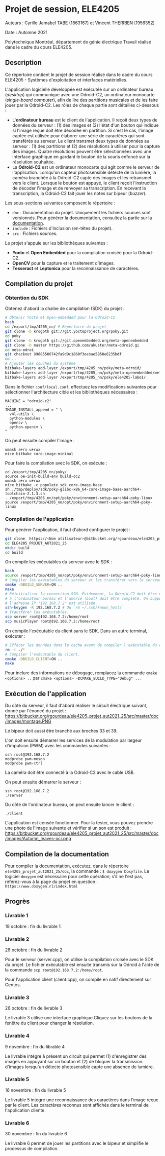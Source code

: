 # Projet de session, ELE4205

Auteurs : Cyrille Jamabel TABE (1863167) et Vincent THERRIEN (1956352)

Date : Automne 2021

Polytechnique Montréal, département de génie électrique
Travail réalisé dans le cadre du cours ELE4205.

## Description

Ce répertoire contient le projet de session réalisé dans le cadre du cours
ELE4205 - Systèmes d'exploitation et interfaces matérielles.

L'application logicielle développée est exécutée sur un ordinateur bureau
(*desktop*) qui communique avec une Odroid-C2, un ordinateur monocarte
(*single-board computer*), afin de lire des partitions musicales et de
les faire jouer par la Odroid-C2. Les rôles de chaque partie sont détaillés
ci-dessous :

- L'**ordinateur bureau** est le client de l'application. Il
  reçoit deux types de données du serveur : (1) des images et (2) l'état
  d'un bouton qui indique si l'image reçue doit être décodée en partition.
  Si c'est le cas, l'image captée est utilisée pour élaborer une série de
  caractères qui sont transférés au serveur. Le client transmet deux types
  de données au serveur : (1) des partitions et (2) des résolutions à utiliser
  pour la capture des images. Quatre résolutions peuvent être sélectionnées
  avec une interface graphique en gardant le bouton de la souris enfoncé sur
  la résolution souhaitée.
- La **Odroid-C2** est un ordinateur monocarte qui agit comme le serveur de
  l'application. Lorsqu'un capteur photosensible détecte de la lumière, la
  caméra branchée à la Odroid-C2 capte des images et les retransmet vers le
  client. Lorsque le bouton est appuyé, le client reçoit l'instruction de
  décoder l'image et de renvoyer sa transcription. En recevant la
  transcription, la Odroid-C2 fait jouer les notes sur bipeur (*buzzer*).

Les sous-sections suivantes composent le répertoire :

- `doc` : Documentation du projet. Uniquement les fichiers sources sont
  versionnés. Pour générer la documentation, consultez la partie sur la
  [documentation](compilation-de-la-documentation).
- `include` : Fichiers d'inclusion (en-têtes du projet).
- `src` : Fichiers sources.

Le projet s'appuie sur les bibliothèques suivantes :

- **Yocto** et **Open Embedded** pour la compilation croisée pour la Odroid-C2.
- **OpenCV** pour la capture et le traitement d'images.
- **Tesseract** et **Leptonica** pour la reconnaissance de caractères.

## Compilation du projet

### Obtention du SDK

Obtenez d'abord la chaîne de compilation (SDK) du projet :
```bash
# Obtenir Yocto et Open-embedded pour la Odroid-C2
bash
cd /export/tmp/4205_nn/ # Répertoire du projet
git clone -b krogoth git://git.yoctoproject.org/poky.git
cd poky
git clone -b krogoth git://git.openembedded.org/meta-openembedded
git clone -b master https://github.com/akuster/meta-odroid.gi
cd meta-odroi
git checkout 89685506742fa9d9c1860f3eebae5850e6235bdf
cd ..
# Ajouter les couches du système
bitbake-layers add-layer /export/tmp/4205_nn/poky/meta-odroid/
bitbake-layers add-layer /export/tmp/4205_nn/poky/meta-openembedded/meta-oe/
bitbake-layers add-layer /export/tmp/4205_nn/poky/ele4205-labo1/
```

Dans le fichier `conf/local.conf`, effectuez les modifications suivantes pour
sélectionner l'architecture cible et les bibliothèques nécessaires :
```
MACHINE = "odroid-c2"
...
IMAGE_INSTALL_append = " \
  v4l-utils \
  python-modules \
  opencv \
  python-opencv \
"
```

On peut ensuite compiler l'image :
```
umask a+rx u+rwx
nice bitbake core-image-minimal
```

Pour faire la compilation avec le SDK, on exécute :
```
cd /export/tmp/4205_nn/poky/
source oe-init-build-env build-oc2
umask a+rx u+rwx
nice bitbake -c populate_sdk core-image-base
sh ./tmp/deploy/sdk/poky-glibc-x86_64-core-image-base-aarch64-toolchain-2.1.3.sh
. /export/tmp/4205_nn/opt/poky/environment-setup-aarch64-poky-linux
source /export/tmp/4205_nn/opt/poky/environment-setup-aarch64-poky-linux
```

### Compilation de l'application

Pour générer l'application, il faut d'abord configurer le projet :
```bash
git clone  https://<Nom utilisateur>@bitbucket.org/rgourdeau/ele4205_projet_aut2021_25.git
cd ELE4205_PROJET_AUT2021_25
mkdir build
cd build
```

On compile les exécutables du serveur avec le SDK :

```bash
bash
source /export/tmp/4205_nn/opt/poky/environment-setup-aarch64-poky-linux
# Compiler les exécutables du serveur et les transférer vers le serveur.
cmake -DBUILD_SERVER=ON ..
make
# Réinitialiser la connection SSH. Évidemment, la Odroid-C2 doit être connectée
# à l'ordinateur bureau et l'amorce (boot) doit être complété. On suppose que
# l'adresse IP "192.168.7.2" est utilisée.
ssh-keygen -R 192.168.7.2 # Ou `rm ~/.ssh/known_hosts`
# Transférer les exécutables.
scp server root@192.168.7.2:/home/root
scp musicPlayer root@192.168.7.2:/home/root
```

On compile l'exécutable du client sans le SDK. Dans un autre terminal,
exécuter :

```bash
# Effacer les données dans le cache avant de compiler l'exécutable du client.
rm -r ./*
# Compiler l'exécutable du client.
cmake -DBUILD_CLIENT=ON ..
make
```

Pour inclure des informations de débogage, remplacez la commande
`cmake <options> ..` par `cmake <options> -DCMAKE_BUILD_TYPE="Debug" ..`.

## Exécution de l'application

Du côté du serveur, il faut d'abord réaliser le circuit électrique suivant,
donné par l'énoncé du projet :
https://bitbucket.org/rgourdeau/ele4205_projet_aut2021_25/src/master/doc/images/montage.PNG

Le bipeur doit aussi être branché aux broches 33 et 39.

L'on doit ensuite démarrer les services de la modulation par largeur
d'impulsion (PWM) avec les commandes suivantes :
```
ssh root@192.168.7.2
modprobe pwm-meson
modprobe pwm-ctrl
```

La caméra doit être connecté à la Odroid-C2 avec le cable USB.

On peut ensuite démarrer le serveur :
```
ssh root@192.168.7.2
./server
```

Du côté de l'ordinateur bureau, on peut ensuite lancer le client :
```
./client
```

L'application est censée fonctionner. Pour la tester, vous pouvez prendre
une photo de l'image suivante et vérifier si un son est produit :
https://bitbucket.org/rgourdeau/ele4205_projet_aut2021_25/src/master/doc/images/Autumn_leaves-ocr.png

## Compilation de la documentation

Pour compiler la documentation, exécutez, dans le répertoire
`ele4205_projet_aut2021_25/doc`, la commande : `$ doxygen Doxyfile`. Le
logiciel `doxygen` est nécessaire pour cette opération; s'il ne l'est pas,
référez-vous à la page du projet en question :
`https://www.doxygen.nl/index.html`

## Progrès

### Livrable 1

19 octobre : fin du livrable 1.

### Livrable 2

26 octobre : fin du livrable 2

Pour le serveur (server.cpp), on utilise la compilation croisée avec le SDK du
projet. Le fichier exécutable est ensuite transmis sur la Odroid à l'aide de la
commande `scp root@192.168.7.2:/home/root`.

Pour l'application client (client.cpp), on compile en natif directement sur
Centos.

### Livrable 3

26 octobre : fin de livrable 3

Le livrable 3 utilise une interface graphique.Cliquez sur les boutons de la
fenêtre du client pour changer la résolution.

### Livrable 4

9 novembre : fin du librable 4

Le livrable intègre à présent un circuit qui permet (1) d'enregistrer des
images en appuyant sur un bouton et (2) de bloquer la transmission d'images
lorsqu'un détecte photosensible capte une absence de lumière.

### Livrable 5

16 novembre : fin du livrable 5

Le livrable 5 intègre une reconnaissance des caractères dans l'image reçue par
le client. Les caractères reconnus sont affichés dans le terminal de
l'application cliente.

### Livrable 6

30 novembre : fin du livrable 6

Le livrable 6 permet de jouer les partitions avec le bipeur et simplifie le
processus de compilation.

